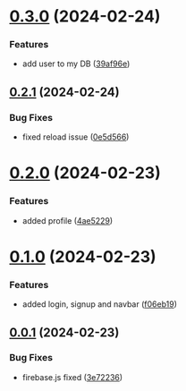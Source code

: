 # [0.3.0](https://github.com/PMFrancisco/QuestWeaver-front/compare/v0.2.1...v0.3.0) (2024-02-24)


### Features

* add user to my DB ([39af96e](https://github.com/PMFrancisco/QuestWeaver-front/commit/39af96e6251b8dfb580907bd9cd25ed626bc8560))



## [0.2.1](https://github.com/PMFrancisco/QuestWeaver-front/compare/v0.2.0...v0.2.1) (2024-02-24)


### Bug Fixes

* fixed reload issue ([0e5d566](https://github.com/PMFrancisco/QuestWeaver-front/commit/0e5d56671d8d22392f714c18c0118f0ad3ec4c11))



# [0.2.0](https://github.com/PMFrancisco/QuestWeaver-front/compare/v0.1.0...v0.2.0) (2024-02-23)


### Features

* added profile ([4ae5229](https://github.com/PMFrancisco/QuestWeaver-front/commit/4ae5229f9d6f50980ccce10d083e344259b212cd))



# [0.1.0](https://github.com/PMFrancisco/QuestWeaver-front/compare/v0.0.1...v0.1.0) (2024-02-23)


### Features

* added login, signup and navbar ([f06eb19](https://github.com/PMFrancisco/QuestWeaver-front/commit/f06eb19467bba8e09ce4f967fcea7ccb75a3ec11))



## [0.0.1](https://github.com/PMFrancisco/QuestWeaver-front/compare/3e722361ada0bbd0627138101eed8e685c022211...v0.0.1) (2024-02-23)


### Bug Fixes

* firebase.js fixed ([3e72236](https://github.com/PMFrancisco/QuestWeaver-front/commit/3e722361ada0bbd0627138101eed8e685c022211))



